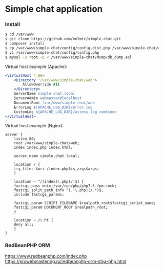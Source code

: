 # Simple chat application

### Install

```sh
$ cd /var/www
$ git clone https://github.com/volmir/simple-chat.git
$ composer install
$ cp /var/www/simple-chat/config/config.dist.php /var/www/simple-chat/config/config.php
$ vi /var/www/simple-chat/config/config.php
$ mysql -u root -p < /var/www/simple-chat/dump/db_dump.sql
```

Virtual host example (Apache):

```apache
<VirtualHost *:80>
    <Directory "/var/www/simple-chat/web">
        AllowOverride All
    </Directory>
    ServerName simple.chat.local
    ServerAdmin webmaster@localhost
    DocumentRoot /var/www/simple-chat/web
    ErrorLog ${APACHE_LOG_DIR}/error.log
    CustomLog ${APACHE_LOG_DIR}/access.log combined
</VirtualHost>
```

Virtual host example (Nginx):

```nginx
server {
    listen 80;
    root /var/www/simple-chat/web;
    index index.php index.html;

    server_name simple.chat.local;

    location / {
	try_files $uri /index.php$is_args$args;
    }

    location ~ ^/(index)\.php(/|$) {
	fastcgi_pass unix:/var/run/php/php7.3-fpm.sock;
	fastcgi_split_path_info ^(.+\.php)(/.*)$;
	include fastcgi_params;

	fastcgi_param SCRIPT_FILENAME $realpath_root$fastcgi_script_name;
	fastcgi_param DOCUMENT_ROOT $realpath_root;
    }

    location ~ /\.ht {
	deny all;
    }
}
```   


### RedBeanPHP ORM

https://www.redbeanphp.com/index.php
https://prowebmastering.ru/redbeanphp-orm-dlya-php.html


